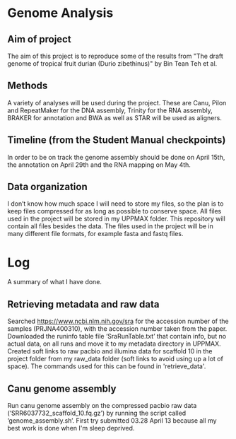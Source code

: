 # Genome Analysis

## Aim of project
The aim of this project is to reproduce some of the results from "The draft genome of tropical fruit durian (Durio zibethinus)" by Bin Tean Teh et al.

## Methods
A variety of analyses will be used during the project. These are Canu, Pilon and RepeatMaker for the DNA assembly, Trinity for the RNA assembly, BRAKER for annotation and BWA as well as STAR will be used as aligners.

## Timeline (from the Student Manual checkpoints)
In order to be on track the genome assembly should be done on April 15th, the annotation on April 29th and the RNA mapping on May 4th.

## Data organization
I don’t know how much space I will need to store my files, so the plan is to keep files compressed for as long as possible to conserve space. All files used in the project will be stored in my UPPMAX folder. This repository will contain all files besides the data. The files used in the project will be in many different file formats, for example fasta and fastq files.

# Log
A summary of what I have done.

## Retrieving metadata and raw data
Searched https://www.ncbi.nlm.nih.gov/sra for the accession number of the samples (PRJNA400310), with the accession number taken from the paper. Downloaded the runinfo table file ‘SraRunTable.txt’ that contain info, but no actual data, on all runs and move it to my metadata directory in UPPMAX.
Created soft links to raw pacbio and illumina data for scaffold 10 in the project folder from my raw_data folder (soft links to avoid using up a lot of space). The commands used for this can be found in 'retrieve_data'. 

## Canu genome assembly
Run canu genome assembly on the compressed pacbio raw data (‘SRR6037732_scaffold_10.fq.gz’) by running the script called ‘genome_assembly.sh’. First try submitted 03.28 April 13 because all my best work is done when I'm sleep deprived.




